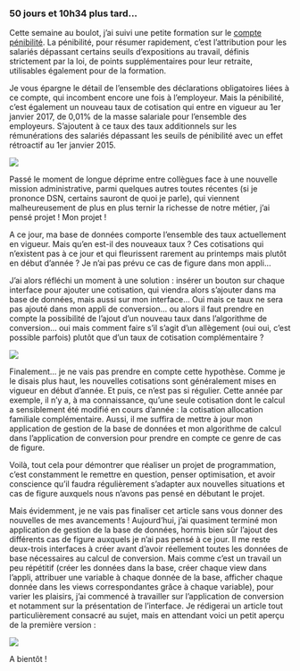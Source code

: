 ### 50 jours et 10h34 plus tard...

Cette semaine au boulot, j’ai suivi une petite formation sur le <a href="http://www.preventionpenibilite.fr/sites/preventionpenibilite/home.html">compte pénibilité</a>. La pénibilité, pour résumer rapidement, c’est l’attribution pour les salariés dépassant certains <span class="highlight-span">seuils d’expositions</span> au travail, définis strictement par la loi, de points supplémentaires pour leur retraite, utilisables également pour de la formation.

Je vous épargne le détail de l’ensemble des déclarations obligatoires liées à ce compte, qui incombent encore une fois à l’employeur. Mais la pénibilité, c’est également un nouveau taux de cotisation qui entre en vigueur au 1er janvier 2017, de <span class="highlight-span">0,01%</span> de la masse salariale pour l’ensemble des employeurs. S’ajoutent à ce taux des taux additionnels sur les rémunérations des salariés dépassant les seuils de pénibilité avec un effet rétroactif au 1er janvier 2015.

<img src = "http://www.reactiongifs.com/r/whid.gif"/>

Passé le moment de longue déprime entre collègues face à une nouvelle mission administrative, parmi quelques autres toutes récentes (si je prononce DSN, certains sauront de quoi je parle), qui viennent malheureusement de plus en plus ternir la richesse de notre métier, j’ai pensé projet ! Mon projet ! 

A ce jour, ma base de données comporte l’ensemble des taux actuellement en vigueur. Mais qu’en est-il des <span class="highlight-span">nouveaux taux</span> ? Ces cotisations qui n’existent pas à ce jour et qui fleurissent rarement au printemps mais plutôt en début d’année ? Je n’ai pas prévu ce cas de figure dans mon appli…

J’ai alors réfléchi un moment à une solution : insérer un bouton sur chaque interface pour ajouter une cotisation, qui viendra alors s’ajouter dans ma base de données, mais aussi sur mon interface… Oui mais ce taux ne sera pas ajouté dans mon appli de conversion… ou alors il faut prendre en compte la possibilité de l’ajout d’un nouveau taux dans l’algorithme de conversion… oui mais comment faire s’il s’agit d’un allègement (oui oui, c’est possible parfois) plutôt que d’un taux de cotisation complémentaire ?

<img src = "http://www.laboiteverte.fr/wp-content/uploads/2011/09/12-Casino.gif"/>

Finalement… je ne vais pas prendre en compte cette hypothèse. Comme je le disais plus haut, les nouvelles cotisations sont généralement mises en vigueur en début d’année. Et puis, ce n’est pas si régulier. Cette année par exemple, il n’y a, à ma connaissance, qu’une seule cotisation dont le calcul a sensiblement été modifié en cours d’année : la <span class="highlight-span">cotisation allocation familiale complémentaire</span>. Aussi, il me suffira de mettre à jour mon application de gestion de la base de données et mon algorithme de calcul dans l’application de conversion pour prendre en compte ce genre de cas de figure. 

Voilà, tout cela pour démontrer que réaliser un projet de programmation, c’est constamment le <span class="highlight-span">remettre en question</span>, penser <span class="highlight-span">optimisation</span>, et avoir conscience qu’il faudra régulièrement <span class="highlight-span">s’adapter aux nouvelles situations</span> et cas de figure auxquels nous n’avons pas pensé en débutant le projet. 

Mais évidemment, je ne vais pas finaliser cet article sans vous donner des nouvelles de mes avancements ! Aujourd’hui, j’ai quasiment terminé mon application de gestion de la base de données, hormis bien sûr l’ajout des différents cas de figure auxquels je n’ai pas pensé à ce jour. Il me reste deux-trois interfaces à créer avant d’avoir réellement toutes les données de base nécessaires au calcul de conversion. Mais comme c’est un travail un peu répétitif (créer les données dans la base, créer chaque view dans l’appli, attribuer une variable à chaque donnée de la base, afficher chaque donnée dans les views correspondantes grâce à chaque variable), pour varier les plaisirs, j’ai commencé à travailler sur l’application de conversion et notamment sur la présentation de l’interface. Je rédigerai un article tout particulièrement consacré au sujet, mais en attendant voici un petit aperçu de la première version :

<img src = "https://marlenech.github.io/img/nov.-25-2016%2022-57-31.gif"/>

A bientôt !

